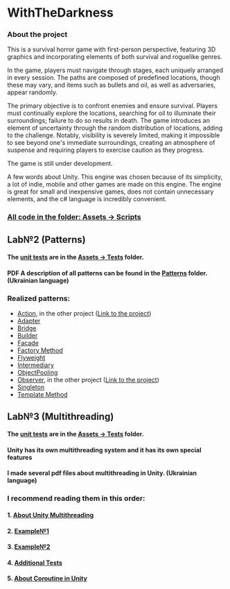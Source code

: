 # WithTheDarkness

### About the project 
This is a survival horror game with first-person perspective, featuring 3D graphics and incorporating elements of both survival and roguelike genres.

In the game, players must navigate through stages, each uniquely arranged in every session. The paths are composed of predefined locations, though these may vary, and items such as bullets and oil, as well as adversaries, appear randomly.

The primary objective is to confront enemies and ensure survival. Players must continually explore the locations, searching for oil to illuminate their surroundings; failure to do so results in death. The game introduces an element of uncertainty through the random distribution of locations, adding to the challenge. Notably, visibility is severely limited, making it impossible to see beyond one's immediate surroundings, creating an atmosphere of suspense and requiring players to exercise caution as they progress.


The game is still under development. 
  
A few words about Unity. This engine was chosen because of its simplicity, a lot of indie, mobile and other games are made on this engine. The engine is great for small and inexpensive games, does not contain unnecessary elements, and the c# language is incredibly convenient.
### <ins>[All code](https://github.com/BlutBad1/WithTheDarkness/tree/main/Assets) in the folder: [Assets -> Scripts](https://github.com/BlutBad1/WithTheDarkness/tree/main/Assets)</ins>

## Lab№2 (Patterns)
  #### The <ins>[unit tests](https://github.com/BlutBad1/WithTheDarkness/tree/main/Assets/Tests)</ins> are in the <ins>[Assets -> Tests](https://github.com/BlutBad1/WithTheDarkness/tree/main/Assets/Tests)</ins> folder.
  
  #### PDF A description of all patterns can be found in the <ins>[Patterns](https://github.com/BlutBad1/WithTheDarkness/tree/main/Patterns)</ins> folder. (Ukrainian language)
 ### Realized patterns:
 - [Action](https://github.com/BlutBad1/WithTheDarkness/blob/main/Patterns/Action.pdf), in the other project ([Link to the project](https://github.com/TEGTO/SEM2-OOP-Lab-1--2023-))
- [Adapter](https://github.com/BlutBad1/WithTheDarkness/blob/main/Patterns/Adapter.pdf)
- [Bridge](https://github.com/BlutBad1/WithTheDarkness/blob/main/Patterns/Bridge.pdf)
- [Builder](https://github.com/BlutBad1/WithTheDarkness/blob/main/Patterns/Builder.pdf)
- [Facade](https://github.com/BlutBad1/WithTheDarkness/blob/main/Patterns/Facade.pdf)
- [Factory Method](https://github.com/BlutBad1/WithTheDarkness/blob/main/Patterns/Factory%20Method.pdf)
- [Flyweight](https://github.com/BlutBad1/WithTheDarkness/blob/main/Patterns/Flyweight.pdf)
- [Intermediary](https://github.com/BlutBad1/WithTheDarkness/blob/main/Patterns/Intermediary.pdf)
- [ObjectPooling](https://github.com/BlutBad1/WithTheDarkness/blob/main/Patterns/ObjectPooling.pdf)
- [Observer](https://github.com/BlutBad1/WithTheDarkness/blob/main/Patterns/Observer.pdf), in the other project ([Link to the project](https://github.com/TEGTO/SEM2-OOP-Lab-1--2023-))
- [Singleton](https://github.com/BlutBad1/WithTheDarkness/blob/main/Patterns/Singleton.pdf)
- [Template Method](https://github.com/BlutBad1/WithTheDarkness/blob/main/Patterns/Template%20Method.pdf)



## Lab№3 (Multithreading)
#### The <ins>[unit tests](https://github.com/BlutBad1/WithTheDarkness/tree/main/Assets/Tests)</ins> are in the <ins>[Assets -> Tests](https://github.com/BlutBad1/WithTheDarkness/tree/main/Assets/Tests)</ins> folder.
#### Unity has its own multithreading system and it has its own special features
#### I made several pdf files about multithreading in Unity. (Ukrainian language)

### I recommend reading them in this order:
#### 1. [About Unity Multithreading](https://github.com/BlutBad1/WithTheDarkness/blob/main/Multithreading/1.AboutUnityMultithreading.pdf)
#### 2. [Example№1](https://github.com/BlutBad1/WithTheDarkness/blob/main/Multithreading/2.Example%E2%84%961.pdf)
#### 3. [Example№2](https://github.com/BlutBad1/WithTheDarkness/blob/main/Multithreading/3.Example%E2%84%962.pdf)
#### 4. [Additional Tests](https://github.com/BlutBad1/WithTheDarkness/blob/main/Multithreading/4.AdditionalTests.pdf)
#### 5. [About Coroutine in Unity](https://github.com/BlutBad1/WithTheDarkness/blob/main/Multithreading/5.AboutCoroutine.pdf)

